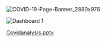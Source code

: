![COVID-19-Page-Banner_2880x976](https://user-images.githubusercontent.com/44323155/96842114-44e6d700-146a-11eb-8b54-665c0d00b0ea.png)

![Dashboard 1](https://user-images.githubusercontent.com/44323155/96842137-4b754e80-146a-11eb-8aac-22bfa5c12a5e.png)


[Covidanalysis.pptx](https://github.com/bhanuteja2001/tableaudashboard/files/5421069/Covidanalysis.pptx)
